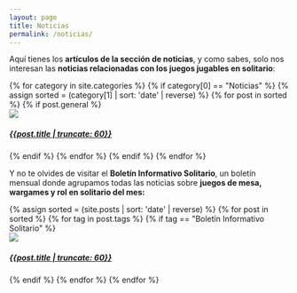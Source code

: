 ```yaml
---
layout: page
title: Noticias
permalink: /noticias/
---
```


Aquí tienes los **artículos de la sección de noticias**, y como sabes, solo nos
interesan las **noticias relacionadas con los juegos jugables en solitario**:


<div class="col-md-12">
<div class="col-md-10">
{% for category in site.categories %}
    {% if category[0] == "Noticias" %}
    {% assign sorted = (category[1] | sort: 'date' | reverse) %}
    {% for post in sorted %}
    {% if post.general %}
        <div class="image-container">
          <a href="{{site.url}}{{post.url}}">
            <img class="crop-sidebar" src="{{post.imghtml}}">
            <div class="text-block"><h5>{{post.title | truncate: 60}}</h5></div></a>
        </div>
    {% endif %}
    {% endfor %}
    {% endif %}
{% endfor %}
</div>
</div>

<div class="col-md-12"></div>
<div class="col-md-12"></div>
<div class="col-md-12"></div>

Y no te olvides de visitar el **Boletín Informativo Solitario**, un boletín
mensual donde agrupamos todas las noticias sobre **juegos de mesa, wargames y rol
en solitario del mes:**

<div class="col-md-12">
<div class="col-md-10">
{% assign sorted = (site.posts | sort: 'date' | reverse) %}
{% for post in sorted %}
{% for tag in post.tags %}
{% if  tag == "Boletín Informativo Solitario" %}
    <div class="image-container">
          <a href="{{site.url}}{{post.url}}">
            <img class="crop-sidebar" src="{{post.imghtml}}">
            <div class="text-block"><h5>{{post.title | truncate: 60}}</h5></div></a>
        </div>
{% endif %}
{% endfor %}
{% endfor %}
</div>
</div>
